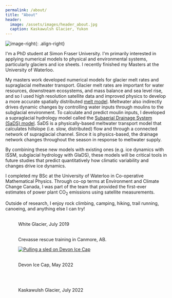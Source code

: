 ```yaml
---
permalink: /about/
title: "About"
header:
  image: /assets/images/header_about.jpg
  caption: Kaskawulsh Glacier, Yukon
---
```


![image-right](/assets/images/headshot_400px.jpg){: .align-right}

I'm a PhD student at Simon Fraser University. I'm primarily interested in applying numerical models to physical and environmental systems, particularly glaciers and ice sheets. I recently finished my Masters at the University of Waterloo.

My masters work developed numerical models for glacier melt rates and supraglacial meltwater transport. Glacier melt rates are important for water resources, downstream ecosystems, and mass balance and sea level rise, and so I used high resolution satellite data and improved physics to develop a more accurate spatially distributed [melt model](/projects/seb/). Meltwater also indirectly drives dynamic changes by controlling water inputs through moulins to the subglacial environment. To calculate and predict moulin inputs, I developed a supraglacial hydrology model called the [Subaerial Drainage System (SaDS) model](/projects/sads/). SaDS is a physically-based meltwater transport model that calculates hillslope (i.e. slow, distributed) flow and through a connected network of supraglacial channel. Since it is physics-based, the drainage network changes throughout the season in response to meltwater supply.

By combining these new models with existing ones (e.g. ice dynamics with ISSM, subglacial hydrology with GlaDS), these models will be critical tools in future studies that predict quantitatively how climatic variability and changes drive ice dynamics.

I completed my BSc at the University of Waterloo in Co-operative Mathematical Physics. Through co-op terms at Environment and Climate Change Canada, I was part of the team that provided the first-ever estimates of power plant CO<sub>2</sub> emissions using satellite measurements.

Outside of research, I enjoy rock climbing, camping, hiking, trail running, canoeing, and anything else I can try!

<figure class="third">
	<a href="/assets/images/gallery_01.jpg" rel="White Glacier"><img src="/assets/images/gallery_001.jpg" alt="" /></a>
        <a href="/assets/images/gallery_02.jpg" rel="White Glacier"><img src="/assets/images/gallery_002.jpg" alt="" /></a>
        <a href="/assets/images/gallery_03.jpg" rel="White Glacier"><img src="/assets/images/gallery_003.jpg" alt="" /></a>
	<figcaption>White Glacier, July 2019</figcaption>
</figure>

<figure class="half">
        <a href="/assets/images/gallery_004.jpg" rel="Three Sisters, Canmore"><img src="/assets/images/gallery_004.jpg" alt="" /></a>
        <a href="/assets/images/gallery_005.jpg" rel="Crevasse Rescue Training, Canmore"><img src="/assets/images/gallery_005.jpg" alt="" /></a>
	<figcaption>Crevasse rescue training in Canmore, AB.</figcaption>
</figure>

<figure>
  <a href="/assets/images/gallery_006.jpg" rel=""><img src="/assets/images/gallery_006.jpg" alt="Pulling a sled on Devon Ice Cap"/></a>
</figure>


<figure class="third">
        <a href="/assets/images/gallery_007.jpg" rel="Lake Louise"><img src="/assets/images/gallery_007.jpg" alt="" /></a>
        <a href="/assets/images/gallery_008.jpg" rel="Lake Huron"><img src="/assets/images/gallery_008.jpg" alt="" /></a>
        <a href="/assets/images/gallery_009.jpg" rel="Winter portrait"><img src="/assets/images/gallery_009.jpg" alt="" /></a>
	<figcaption>Devon Ice Cap, May 2022</figcaption>
</figure>

<figure class="half">
        <a href="/assets/images/gallery_010.jpg" rel="Kaskawulsh Glacier, Yukon"><img src="/assets/images/gallery_010.jpg" alt="" /></a>
        <a href="/assets/images/gallery_011.jpg" rel="Kaskawulsh Glacier, Yukon"><img src="/assets/images/gallery_011.jpg" alt="" /></a>
</figure>

<figure class="third">
        <a href="/assets/images/gallery_012.jpg" rel="Kaskawulsh Glacier, Yukon"><img src="/assets/images/gallery_012.jpg" alt="" /></a>
        <a href="/assets/images/gallery_013.jpg" rel="Kaskawulsh Glacier, Yukon"><img src="/assets/images/gallery_013.jpg" alt="" /></a>
        <a href="/assets/images/gallery_014.jpg" rel="Winter portrait"><img src="/assets/images/gallery_014.jpg" alt="" /></a>
        <figcaption>Kaskawulsh Glacier, July 2022</figcaption>
</figure>



